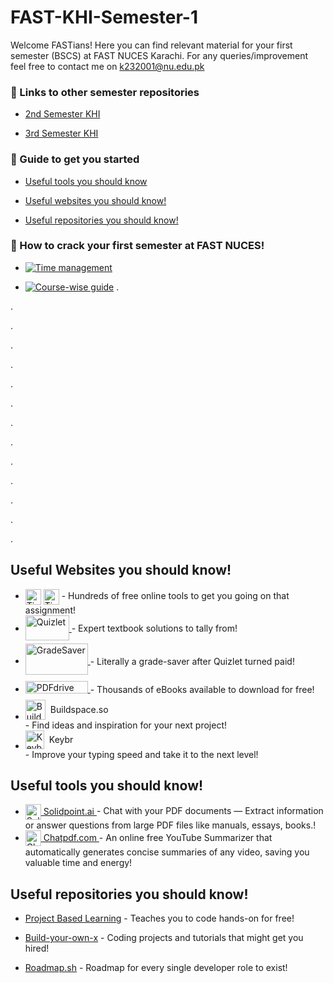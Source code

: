 
# FAST-KHI-Semester-1

Welcome FASTians! Here you can find relevant material for your first semester (BSCS) at FAST NUCES Karachi. For any queries/improvement feel free to contact me on k232001@nu.edu.pk 





### 🔗 Links to other semester repositories
- [2nd Semester KHI](https://github.com/MuxammilSidd/FAST-KHI-Semester-2)

- [3rd Semester KHI](https://github.com/MuxammilSidd/FAST-KHI-Semester-3)

### 🔗 Guide to get you started
- [Useful tools you should know](#useful-tools-you-should-know)

- [Useful websites you should know!](#useful-websites-you-should-know)

- [Useful repositories you should know!](#useful-repositories-you-should-know)

### 🔗 How to crack your first semester at FAST NUCES!
- [![Time management]()]()

- [![Course-wise guide]()]()
.

.

.

.

.

.

.

.

.

.

.

.

.

.


## Useful Websites you should know!
- <a href="https://tinywow.com/" style="text-decoration:none; display:inline-block;">
    <img src="https://tinywow.com/v3/img/favicon-tinywow.svg" alt="TinyWow Favicon" width="25" height="25" style="vertical-align:middle; margin-bottom: 0; display:inline; border:none;">
    <img src="https://tinywow.com/v3/img/logo.svg" alt="TinyWow Text" height="25" style="vertical-align:middle; margin-bottom: 0; display:inline; border:none;">
  </a> - Hundreds of free online tools to get you going on that assignment!




- <a href="https://quizlet.com/">
    <img src="https://logos-world.net/wp-content/uploads/2021/03/Quizlet-Logo.png" alt="Quizlet" width="70" height="40" style="vertical-align:middle; margin-bottom: 5px; text-decoration:none; border:none;">
  </a> - Expert textbook solutions to tally from!

- <a href="https://www.gradesaver.com/">
    <img src="https://www.gradesaver.com/assets/logos/head-39d3d4f4e80fb364ecbffd1884663226a1a58efa38367c551694c88c40330163.svg" alt="GradeSaver" width="100" height="50" style="vertical-align:middle; margin-bottom: 10px; text-decoration:none; border:none;">
  </a> - Literally a grade-saver after Quizlet turned paid!

- <a href="https://www.pdfdrive.com/">
    <img src="https://www.pdfdrive.com/assets/img/logo-1.png.pagespeed.ce.5UNSDNAJsC.png" alt="PDFdrive" width="100" height="20" style="vertical-align:middle; margin-bottom: 10px; text-decoration:none; border:none;">
  </a> - Thousands of eBooks available to download for free!

- <a href="https://sage.buildspace.so/projects" style="text-decoration:none; display:flex; align-items:center;">
    <img src="https://avatars.githubusercontent.com/u/65048157?s=200&v=4" alt="Buildspace.so" width="32" height="32" style="vertical-align:middle; margin-right: 8px; border:none;"> Buildspace.so
  </a> - Find ideas and inspiration for your next project!

- <a href="https://www.keybr.com/" style="text-decoration:none; display:flex; align-items:center;">
    <img src="https://www.keybr.com/cover.png" alt="Keybr" width="30" height="30" style="vertical-align:middle; margin-right: 8px; border:none;"> Keybr
  </a> - Improve your typing speed and take it to the next level!


## Useful tools you should know!
- <a href="https://solidpoint.ai/">
    <img src="https://encrypted-tbn0.gstatic.com/images?q=tbn:ANd9GcSeMd6S0X2XFnVQLDr-kTJsyKjMhDwPCwFg9Q&s" alt="SolidPoint" width="25" height="25" style="vertical-align:middle; margin-bottom: px; text-decoration:none; border:none;"> Solidpoint.ai
  </a> - Chat with your PDF documents — Extract information or answer questions from large PDF files like manuals, essays, books.!

- <a href="https://www.chatpdf.com/">
    <img src="https://pipedream.com/s.v0/app_n5hv82/logo/orig" alt="Chatpdf" width="25" height="25" style="vertical-align:middle; margin-bottom: 1px; text-decoration:none; border:none;"> Chatpdf.com
  </a> - An online free YouTube Summarizer that automatically generates concise summaries of any video, saving you valuable time and energy!

## Useful repositories you should know!
- [Project Based Learning](https://github.com/practical-tutorials/project-based-learning) - Teaches you to code hands-on for free!

- [Build-your-own-x](https://github.com/codecrafters-io/build-your-own-x) - Coding projects and tutorials that might get you hired!

- [Roadmap.sh](https://github.com/roadmapsh/deprecated-version) - Roadmap for every single developer role to exist!